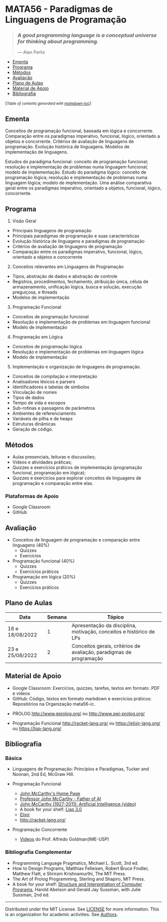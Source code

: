 # MATA56 - Paradigmas de Linguagens de Programação

>### _A good programming language is a conceptual universe for thinking about programming._
>— Alan Perlis

  * [Ementa](#ementa)
  * [Programa](#programa)
  * [Métodos](#m-todos)
  * [Avaliação](#avalia--o)
  * [Plano de Aulas](#plano-de-aulas)
  * [Material de Apoio](#material-de-apoio)
  * [Bibliografia](#bibliografia)

(<small><i>Table of contents generated with <a href='http://ecotrust-canada.github.io/markdown-toc/'>markdown-toc</a></i></small>)

## Ementa

Conceitos de programação funcional, baseada em lógica e concorrente. Comparação entre os paradigmas imperativo, funcional, lógico, orientado a objetos e concorrente. Critérios de avaliação de linguagens de programação. Evolução histórica de linguagens. Modelos de implementação de linguagens.

Estudos do paradigma funcional: conceito de programação funcional; resolução e implementação de problemas numa linguagem funcional; modelo de implementação. Estudo do paradigma lógico: conceito de programação lógica; resolução e implementação de problemas numa linguagem lógica; modelo de implementação. Uma análise comparativa geral entre os paradigmas imperativo, orientado a objetos, funcional, lógico, concorrente.

## Programa

1. Visão Geral 
- Principais linguagens de programação
- Principais paradigmas de programação e suas características
- Evolução histórica de linguagens e paradigmas de programação
- Critérios de avaliação de linguagens de programação
- Comparação entre os paradigmas imperativo, funcional, lógico, orientado a objetos e concorrente

2. Conceitos relevantes em Linguagens de Programação 
- Tipos, abstração de dados e abstração de controle
- Registros, procedimentos, fechamento, atribuição única, célula de armazenamento, unificação lógica, busca e solução, execução preguiçosa, e threads
- Modelos de implementação

3. Programação Funcional
- Conceitos de programação funcional
- Resolução e implementação de problemas em linguagem funcional
- Modelo de implementação

4. Programação em Lógica
- Conceitos de programação lógica
- Resolução e implementação de problemas em linguagem lógica
- Modelo de implementação

5. Implementação e organização de linguagens de programação.
- Conceitos de compilação e interpretação
- Analisadores léxicos e parsers
- Identificadores e tabelas de símbolos
- Vinculação de nomes
- Tipos de dados
- Tempo de vida e escopos
- Sub-rotinas e passagens de parâmetros
- Ambientes de referenciamento
- Variáveis de pilha e de heaps
- Estruturas dinâmicas
- Geração de código.

## Métodos

- Aulas presenciais, leituras e discussões;
- Vídeos e atividades práticas; 
- Quizzes e exercícios práticos de implementação (programação funcional, programação em lógica);
- Quizzes e exercícios para explorar conceitos de linguagens de programação e comparação entre elas.

### Plataformas de Apoio

   - Google Classroom
   - GitHub

## Avaliação

+ Conceitos de linguagem de programação e comparação entre linguagens (40%)
   - Quizzes 
   - Exercícios
+ Programação funcional (40%)
   - Quizzes 
   - Exercícios práticos
+ Programação em lógica (20%)
   - Quizzes 
   - Exercícios práticos

## Plano de Aulas

Data | Semana | Tópico
-- | -- | --
16 e 18/08/2022 | 1 | Apresentação da disciplina, motivação, conceitos e histórico de LPs
23 e 25/08/2022 | 2 | Conceitos gerais, critérios de avaliação, paradigmas de programação
<!--
16 e 18/08/2022 | 1 | Apresentação da disciplina
21 e 23/03/2022 | 3 | Apresentação da disciplina
28 e 30/03/2022 | 4 | Motivação, conceitos gerais, critérios de avaliação, histórico(1)
04 e 06/04/2022 | 5 | Histórico(2), paradigmas de programação, conceitos relevantes
11 e 13/04/2022 | 6 | Conceitos relevantes, atividades no GitHub, introdução a PF
18 e 20/04/2022 | 7 | 
25 e 27/04/2022 | 8 | 
02 e 04/05/2022 | 9 | 
09 e 11/05/2022 | 10 | 
16 e 18/05/2022 | 11 | 
23 e 25/05/2022 | 11 | 
30/05 e 01/06/2022 | 12 |
06 e 08/06/2022 | 13 | 
13 e 15/06/2022 | 14 |
20 e 22/06/2022 | 15 | 
27 e 29/06/2022 | 15 | 
04 e 06/07/2029 | 16 | 
24/11/2021 | 16 |
29/11 e 01/12/2021 | 17 |
06/12/2021 | 18 | 
-->

## Material de Apoio

- Google Classroom: Exercícios, quizzes, tarefas, textos em formato .PDF e vídeos
- GitHub: Código, textos em formato markdown e exercícios práticos: Repositórios na Organização mata56-ic.

+ PROLOG
http://www.gprolog.org/ ou http://www.swi-prolog.org/ 

+ Programação Funcional
http://racket-lang.org/ ou https://elixir-lang.org/ ou https://lisp-lang.org/ 

## Bibliografia

### Básica

+ Linguagens de Programação: Princípios e Paradigmas, Tucker and Noonan, 2nd Ed, McGraw Hill.

+ Programação Funcional
  - [John McCarthy's Home Page](http://www-formal.stanford.edu/jmc/)
  - [Professor John McCarthy - Father of AI](http://jmc.stanford.edu)
  - [John McCarthy (1927-2011): Artificial Intelligence (video)](https://youtu.be/Ozipf13jRr4)
  - A book for your shelf: [Lisp 3.0](https://www.amazon.com/Lisp-3rd-Patrick-Winston/dp/0201083191)
  - [Elixir](https://elixirschool.com/pt/)
  - http://racket-lang.org/

+ Programação Concorrente
  - [Vídeos](https://goo.gl/photos/mJHQRhQCENhJG8VcA) do Prof. Alfredo Goldman(IME-USP)

### Bibliografia Complementar

+ Programming Language Pragmatics, Michael L. Scott, 3rd ed.
+ How to Design Programs, Matthias Felleisen, Robert Bruce Findler, Matthew Flatt, e Shriram Krishnamurthi, The MIT Press.
+ The Art of Prolog Programming, Sterling and Shapiro, MIT Press.
+ A book for your shelf: [Structure and Interpretation of Computer Programs](https://mitpress.mit.edu/sites/default/files/sicp/full-text/book/book.html), Harold Abelson and Gerald Jay Sussman, with Julie Sussman, 2nd ed.

----
  Distributed under the MIT License. See [LICENSE](LICENSE) for more information.
  This is an organization for academic activities. See [Authors](AUTHORS).

